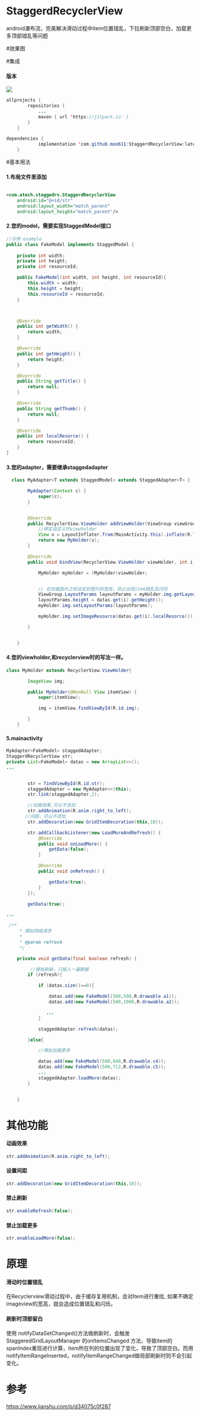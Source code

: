 # StaggerdRecyclerView
android瀑布流，完美解决滑动过程中item位置错乱，下拉刷新顶部空白，加载更多顶部错乱等问题


#效果图

#集成
#### 版本
[![](https://jitpack.io/v/moo611/StaggerdRecyclerView.svg)](https://jitpack.io/#moo611/StaggerdRecyclerView)
```java
allprojects {
		repositories {
			...
			maven { url 'https://jitpack.io' }
		}
	}

dependencies {
	        implementation 'com.github.moo611:StaggerdRecyclerView:latestversion'
	}
```
#基本用法

#### 1.布局文件里添加
```xml

<com.atech.staggedrv.StaggerdRecyclerView
    android:id="@+id/str"
    android:layout_width="match_parent"
    android:layout_height="match_parent"/>

```

#### 2.您的model，需要实现StaggedModel接口
```java
//示例 example
public class FakeModel implements StaggedModel {
 
    private int width;
    private int height;
    private int resourceId;

    public FakeModel(int width, int height, int resourceId){
        this.width = width;
        this.height = height;
        this.resourceId = resourceId;
    }



    @Override
    public int getWidth() {
        return width;
    }

    @Override
    public int getHeight() {
        return height;
    }

    @Override
    public String getTitle() {
        return null;
    }

    @Override
    public String getThumb() {
        return null;
    }

    @Override
    public int localResorce() {
        return resourceId;
    }
}

```

#### 3.您的adapter，需要继承staggedadapter
```java
  class MyAdapter<T extends StaggedModel> extends StaggedAdapter<T> {

        MyAdapter(Context c) {
            super(c);
        }


        @Override
        public RecyclerView.ViewHolder addViewHolder(ViewGroup viewGroup, int i) {
            //绑定自定义的viewholder
            View v = LayoutInflater.from(MainActivity.this).inflate(R.layout.custom_item_layout,viewGroup,false);
            return new MyHolder(v);
        }

        @Override
        public void bindView(RecyclerView.ViewHolder viewHolder, int i) {

            MyHolder myHolder = (MyHolder)viewHolder;


            // 在加载图片之前设定好图片的宽高，防止出现item错乱及闪烁
            ViewGroup.LayoutParams layoutParams = myHolder.img.getLayoutParams();
            layoutParams.height = datas.get(i).getHeight();
            myHolder.img.setLayoutParams(layoutParams);

            myHolder.img.setImageResource(datas.get(i).localResorce());

        }


    }
```
#### 4.您的viewholder,和recyclerview时的写法一样。
```java
class MyHolder extends RecyclerView.ViewHolder{

        ImageView img;

        public MyHolder(@NonNull View itemView) {
            super(itemView);

            img = itemView.findViewById(R.id.img);

        }
    }
```


#### 5.mainactivity
```java
MyAdapter<FakeModel> staggedAdapter;
StaggerdRecyclerView str;
private List<FakeModel> datas = new ArrayList<>();
...


        str = findViewById(R.id.str);
        staggedAdapter = new MyAdapter<>(this);
        str.link(staggedAdapter,2);

        //动画效果,可以不添加
        str.addAnimation(R.anim.right_to_left);
       //间距，可以不添加
        str.addDecoration(new GridItemDecoration(this,10));

        str.addCallbackListener(new LoadMoreAndRefresh() {
            @Override
            public void onLoadMore() {
                getData(false);
            }

            @Override
            public void onRefresh() {

                getData(true);
            }
        });

        getData(true);

...

 /**
     * 模拟网络请求
     *
     * @param refresh
     */

    private void getData(final boolean refresh) {

         //模拟刷新，只插入一遍数据
        if (refresh){

            if (datas.size()==0){

                datas.add(new FakeModel(500,500,R.drawable.a1));
                datas.add(new FakeModel(500,1000,R.drawable.a2));

               ...
            }

            staggedAdapter.refresh(datas);

        }else{

            //模拟加载更多

            datas.add(new FakeModel(500,840,R.drawable.c4));
            datas.add(new FakeModel(500,712,R.drawable.c5));
            ...
            staggedAdapter.loadMore(datas);
        }


    }


```
# 其他功能
#### 动画效果
```java
str.addAnimation(R.anim.right_to_left);
```

#### 设置间距
```java
str.addDecoration(new GridItemDecoration(this,10));
```

#### 禁止刷新
```java
str.enableRefresh(false);
```

#### 禁止加载更多
```java
str.enableLoadMore(false);
```

# 原理
#### 滑动时位置错乱
在Recyclerview滑动过程中，由于缓存复用机制，会对Item进行重绘, 如果不确定imageview的宽高，就会造成位置错乱和闪烁。
#### 刷新时顶部留白
使用 notifyDataSetChanged()方法做刷新时，会触发StaggeredGridLayoutManager 的onItemsChanged 方法，导致item的spanIndex重现进行计算，item所在列的位置出现了变化，导致了顶部空白。而用notifyItemRangeInserted，notifyItemRangeChanged做局部刷新时则不会引起变化。


# 参考
https://www.jianshu.com/p/d34075c0f287

